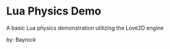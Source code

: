 Lua Physics Demo
===========

A basic Lua physics demonstration utilizing the Love2D engine


by: Bayrock
